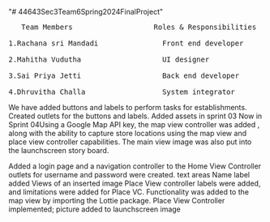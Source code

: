 "# 44643Sec3Team6Spring2024FinalProject" 
<pre>
   Team Members                   Roles & Responsibilities
   
1.Rachana sri Mandadi               Front end developer

2.Mahitha Vudutha                   UI designer

3.Sai Priya Jetti                   Back end developer

4.Dhruvitha Challa                  System integrator
</pre>

We have added  buttons and labels to perform tasks for establishments.
Created outlets for the buttons and labels.
Added assets in sprint 03
Now in Sprint 04Using a Google Map API key, the map view controller was added , along with the ability to capture store locations using the map view and place view controller capabilities. The main view image was also put into the launchscreen story board.

Added a login page and a navigation controller to the Home View Controller
outlets for username and password were created. text areas
Name label added
Views of an inserted image
Place View controller labels were added, and limitations were added for Place VC.
Functionality was added to the map view by importing the Lottie package.
Place View Controller implemented; picture added to launchscreen image
